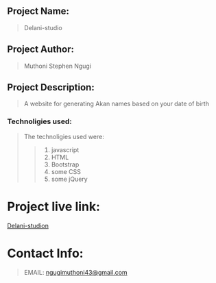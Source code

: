 ## Project Name:
>Delani-studio

## Project Author:
>Muthoni Stephen Ngugi

## Project Description:

>A website for generating Akan names based on your date of birth

### Technoligies used:
>The technoligies used were:
>>1. javascript
>>2. HTML
>>3. Bootstrap
>>4. some CSS
>>5. some jQuery

# Project live link:
[Delani-studion](https://ngugimuthoni.github.io/Delani/)
# Contact Info:

>EMAIL: ngugimuthoni43@gmail.com



